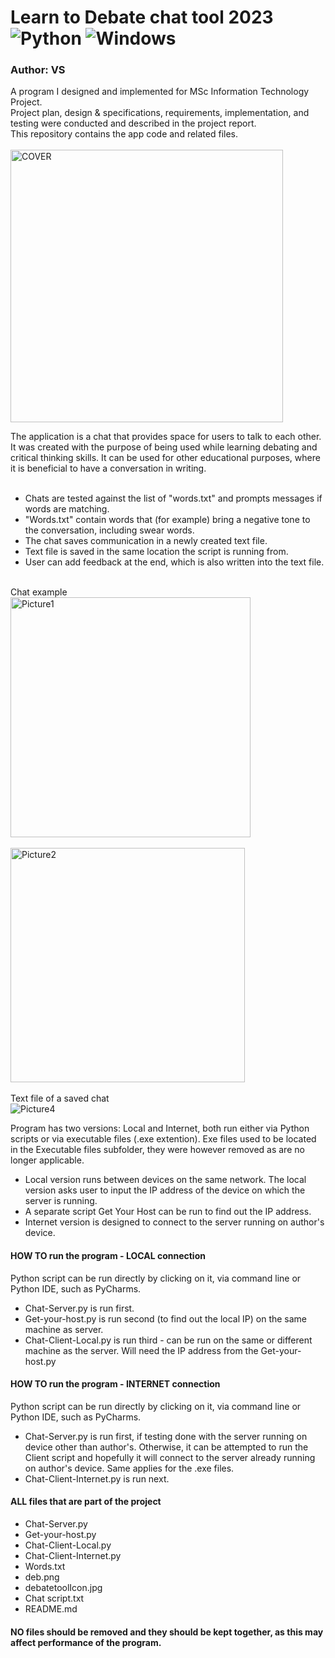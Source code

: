 # Learn to Debate chat tool 2023 ![Python](https://img.shields.io/badge/python-3670A0?style=for-the-badge&logo=python&logoColor=ffdd54) ![Windows](https://img.shields.io/badge/Windows-0078D6?style=for-the-badge&logo=windows&logoColor=white)
### Author: VS

A program I designed and implemented for MSc Information Technology Project. <br>
Project plan, design & specifications, requirements, implementation, and testing were conducted and described in the project report.<br>
This repository contains the app code and related files.<br> <br>
<img width="436" alt="COVER" src="https://github.com/wikuskina/pythonProject7/assets/50303995/35bc507a-a837-4222-a4d2-47b3da92c961"> <br>

The application is a chat that provides space for users to talk to each other. It was created with the purpose of being used while learning debating and critical thinking skills. It can be used for other educational purposes, where it is beneficial to have a conversation in writing. <br> <br>

- Chats are tested against the list of "words.txt" and prompts messages if words are matching.<br>
- "Words.txt" contain words that (for example) bring a negative tone to the conversation, including swear words. <br>
- The chat saves communication in a newly created text file.<br>
- Text file is saved in the same location the script is running from.<br>
- User can add feedback at the end, which is also written into the text file.<br><br>

Chat example <br>
<img width="384" alt="Picture1" src="https://github.com/wikuskina/Chat-App-Final-Project/assets/50303995/b7080faf-df66-426b-9380-13326248ce73">
<br> <br>
<img width="375" alt="Picture2" src="https://github.com/wikuskina/Chat-App-Final-Project/assets/50303995/5703f1b1-ac7f-4597-b71d-3db2dfcfd42d">
 <br> <br>
Text file of a saved chat <br> 
![Picture4](https://github.com/wikuskina/Chat-App-Final-Project/assets/50303995/a14fe42a-9386-4a9b-bc15-fd24fae285d4)  <br>

Program has two versions: Local and Internet, both run either via Python scripts or via executable files (.exe extention). Exe files used to be located in the 
Executable files subfolder, they were however removed as are no longer applicable.  <br>

- Local version runs between devices on the same network. The local version asks user to input the IP address of the device on which the server is running.  <br>
- A separate script Get Your Host can be run to find out the IP address. <br>
- Internet version is designed to connect to the server running on author's device. <br>
 
#### HOW TO run the program - LOCAL connection
Python script can be run directly by clicking on it, via command line or Python IDE, such as PyCharms.
- Chat-Server.py is run first.
- Get-your-host.py is run second (to find out the local IP) on the same machine as server.
- Chat-Client-Local.py is run third - can be run on the same or different machine as the server. Will need the IP address from the Get-your-host.py

#### HOW TO run the program - INTERNET connection
Python script can be run directly by clicking on it, via command line or Python IDE, such as PyCharms.
- Chat-Server.py is run first, if testing done with the server running on device other than author's. Otherwise, it can be attempted to run the Client script and hopefully it will connect to the server already running on author's device. Same applies for the .exe files.
- Chat-Client-Internet.py is run next.

#### ALL files that are part of the project
- Chat-Server.py
- Get-your-host.py
- Chat-Client-Local.py
- Chat-Client-Internet.py
- Words.txt 
- deb.png
- debatetoolIcon.jpg
- Chat script.txt
- README.md

#### NO files should be removed and they should be kept together, as this may affect performance of the program.

